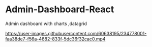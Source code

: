 # Admin-Dashboard-React

Admin dashboard with charts ,datagrid


https://user-images.githubusercontent.com/60638195/234778001-faa38de7-f56a-4682-833f-5dc36f32cac0.mp4

